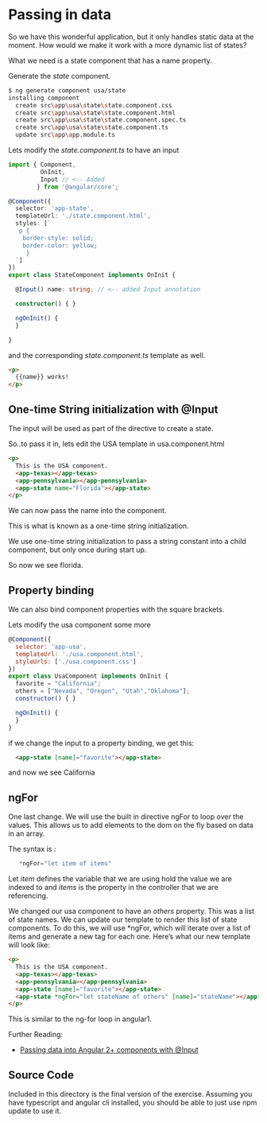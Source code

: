 # Passing in data 


So we have this wonderful application, but it only handles static data at the moment.
How would we make it work with a more dynamic list of states?

What we need is a state component that has a name property.

Generate the _state_ component.


```bash
$ ng generate component usa/state
installing component
  create src\app\usa\state\state.component.css
  create src\app\usa\state\state.component.html
  create src\app\usa\state\state.component.spec.ts
  create src\app\usa\state\state.component.ts
  update src\app\app.module.ts
```

Lets modify the _state.component.ts_ to have an input


```typescript
import { Component, 
         OnInit, 
         Input // <-- Added
        } from '@angular/core';

@Component({
  selector: 'app-state',
  templateUrl: './state.component.html',
  styles: [`
   p {
    border-style: solid;
    border-color: yellow;
     }
  `]
})
export class StateComponent implements OnInit {

  @Input() name: string; // <-- added Input annotation

  constructor() { }

  ngOnInit() {
  }

}
```

and the corresponding _state.component.ts_ template as well.

```html
<p>
  {{name}} works! 
</p>
```
 
## One-time String initialization with @Input
The input will be used as part of the directive to create a state.

So..to pass it in, lets edit the USA template in usa.component.html

```html
<p>
  This is the USA component.
  <app-texas></app-texas>
  <app-pennsylvania></app-pennsylvania>
  <app-state name="Florida"></app-state>
</p>
```

We can now pass the name into the component.

This is what is known as a one-time string initialization.

We use one-time string initialization to pass a string constant into a child component, but only once during start up. 


So now we see florida.

## Property binding

We can also bind component properties with the square brackets.

Lets modify the usa component some more

```javascript
@Component({
  selector: 'app-usa',
  templateUrl: './usa.component.html',
  styleUrls: ['./usa.component.css']
})
export class UsaComponent implements OnInit {
  favorite = "California";
  others = ["Nevada", "Oregon", "Utah","Oklahoma"];
  constructor() { }

  ngOnInit() {
  }
}
```

if we change the input to a property binding, we get this:
```html
  <app-state [name]="favorite"></app-state>
```

and now we see California

## ngFor

One last change.  We will use the built in directive ngFor to loop over the values.
This allows us to add elements to the dom on the fly based on data in an array.

The syntax is :

```typescript
   *ngFor="let item of items"
```
Let _item_ defines the variable that we are using hold the value we are indexed to and _items_ is the property in the controller
that we are referencing.

We changed our usa component to have an _others_ property. This was a list of state names.
We can update our template to render this list of state components. To do this, we will use *ngFor, which
will iterate over a list of items and generate a new tag for each one. Here’s what our new template
will look like:


```html
<p>
  This is the USA component.
  <app-texas></app-texas>
  <app-pennsylvania></app-pennsylvania>
  <app-state [name]="favorite"></app-state>
  <app-state *ngFor="let stateName of others" [name]="stateName"></app-state>
</p>
```

This is similar to the ng-for loop in angular1.


Further Reading:

  * [Passing data into Angular 2+ components with @Input](https://toddmotto.com/passing-data-angular-2-components-input)

  
## Source Code
Included in this directory is the final version of the exercise.
Assuming you have typescript and angular cli installed, you should be able to just use npm update to use it.

 





